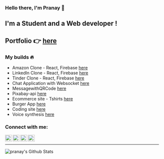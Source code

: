 ### Hello there, I'm Pranay 👋

## I'm a Student and a Web developer !
## Portfolio 👉 [here](https://pranayburra.netlify.app/)

###   My builds 🔥 <br />
- Amazon Clone - React, Firebase  [here](https://fir-3bc21.firebaseapp.com/)<br />
- LinkedIn Clone - React, Firebase  [here](https://linkedin-clone-b0bc0.firebaseapp.com/)<br />
- Tinder Clone - React, Firebase  [here](https://tinder-20fdc.firebaseapp.com//)<br />
- Chat Application with Websocket [here](https://chatwithprannu.netlify.app/)<br />
- MessagewithQRCode [here](https://pranaypr6.github.io/MessagewithQRCode/)<br />
- Pixabay-api [here](https://pranaypr6.github.io/pixabay-api/)<br />
- Ecommerce site - Tshirts  [here](https://codetshirtstore.netlify.app/)<br />
- Burger App  [here](https://pranaypr6.github.io/burgerApp/)<br />
- Coding site [here](https://iwritecodebootstrap.netlify.app/#)<br />
- Voice synthesis [here](https://voicerecognitionsynthesis.netlify.app/)<br />



### Connect with me:

[<img align="left" alt="pranay | Twitter" width="22px" src="https://cdn.jsdelivr.net/npm/simple-icons@v3/icons/twitter.svg" />](https://youtube.com/pranay_burra)
[<img align="left" alt="pranay | LinkedIn" width="22px" src="https://cdn.jsdelivr.net/npm/simple-icons@v3/icons/linkedin.svg" />](https://www.linkedin.com/in/pranay-burra-3b55731aa/)
[<img align="left" alt="pranay | Instagram" width="22px" src="https://cdn.jsdelivr.net/npm/simple-icons@v3/icons/instagram.svg" />](https://www.instagram.com/prannuhh/)
[<img align="left" alt="pranaytech | YouTube" width="22px" src="https://cdn.jsdelivr.net/npm/simple-icons@v3/icons/youtube.svg" />](https://youtube.com/pranaytech)

<br />

---

<img align="left" alt="pranay's Github Stats" src="https://github-readme-stats.vercel.app/api?username=pranaypr6&show_icons=true&hide_border=true" />
